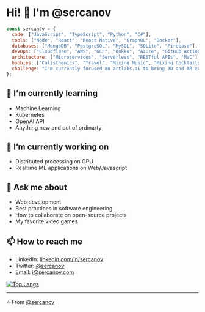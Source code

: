 # Hi! 👋 I'm @sercanov

```javascript
const sercanov = {
  code: ["JavaScript", "TypeScript", "Python", "C#"],
  tools: ["Node", "React", "React Native", "GraphQL", "Docker"],
  databases: ["MongoDB", "PostgreSQL", "MySQL", "SQLite", "Firebase"],
  devOps: ["Cloudflare", "AWS", "GCP", "Dokku", "Azure", "GitHub Actions", "GitLab CI/CD"],
  architecture: ["Microservices", "Serverless", "RESTful APIs", "MVC"],
  hobbies: ["Calisthenics", "Travel", "Mixing Music", "Mixing Cocktails", "Gaming"],
  challenge: "I'm currently focused on artlabs.ai to bring 3D and AR experiences to peoples everyday life"
};
```

## 🌱 I'm currently learning

- Machine Learning
- Kubernetes
- OpenAI API
- Anything new and out of ordinarty


## 🔭 I’m currently working on

- Distributed processing on GPU
- Realtime ML applications on Web/Javascript 

## 💬 Ask me about

- Web development
- Best practices in software engineering
- How to collaborate on open-source projects
- My favorite video games

## 📫 How to reach me

- LinkedIn: [linkedin.com/in/sercanov](https://www.linkedin.com/in/sercanov)
- Twitter: [@sercanov](https://twitter.com/sercanov)
- Email: [i@sercanov.com](mailto:i@sercanov.com)

[![Top Langs](https://github-readme-stats.vercel.app/api/top-langs/?username=sercanov&layout=compact&theme=radical)](https://github.com/sercanov/github-readme-stats)

---

⭐️ From [@sercanov](https://github.com/sercanov)
